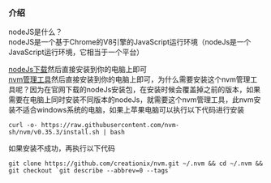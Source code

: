 ### 介绍
nodeJS是什么？<br>
nodeJS是一个基于Chrome的V8引擎的JavaScript运行环境（nodeJs是一个JavaScript运行环境，它相当于一个平台）

[nodeJs下载](https://nodejs.org/zh-cn/download/)然后直接安装到你的电脑上即可<br>
[nvm管理工具](https://github.com/nvm-sh/nvm/blob/master/README.md)然后直接安装到你的电脑上即可，为什么需要安装这个nvm管理工具呢？因为在官网下载的nodeJs安装包，在安装时候会覆盖掉之前的版本，如果需要在电脑上同时安装不同版本的nodeJs，就需要这个nvm管理工具，此nvm安装不适合windows系统的电脑，如果上苹果电脑可以执行以下代码进行安装
```
curl -o- https://raw.githubusercontent.com/nvm-sh/nvm/v0.35.3/install.sh | bash
```
如果安装不成功，再执行以下代码
```
git clone https://github.com/creationix/nvm.git ~/.nvm && cd ~/.nvm && git checkout `git describe --abbrev=0 --tags`
```